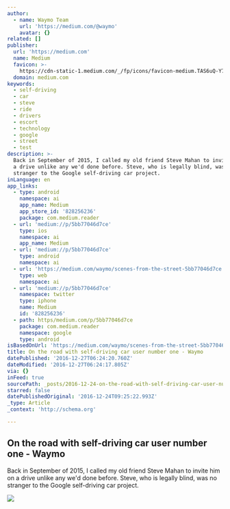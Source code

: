 ```yaml
---
author:
  - name: Waymo Team
    url: 'https://medium.com/@waymo'
    avatar: {}
related: []
publisher:
  url: 'https://medium.com'
  name: Medium
  favicon: >-
    https://cdn-static-1.medium.com/_/fp/icons/favicon-medium.TAS6uQ-Y7kcKgi0xjcYHXw.ico
  domain: medium.com
keywords:
  - self-driving
  - car
  - steve
  - ride
  - drivers
  - escort
  - technology
  - google
  - street
  - test
description: >-
  Back in September of 2015, I called my old friend Steve Mahan to invite him on
  a drive unlike any we'd done before. Steve, who is legally blind, was no
  stranger to the Google self-driving car project.
inLanguage: en
app_links:
  - type: android
    namespace: ai
    app_name: Medium
    app_store_id: '828256236'
    package: com.medium.reader
  - url: 'medium://p/5bb77046d7ce'
    type: ios
    namespace: ai
    app_name: Medium
  - url: 'medium://p/5bb77046d7ce'
    type: android
    namespace: ai
  - url: 'https://medium.com/waymo/scenes-from-the-street-5bb77046d7ce'
    type: web
    namespace: ai
  - url: 'medium://p/5bb77046d7ce'
    namespace: twitter
    type: iphone
    name: Medium
    id: '828256236'
  - path: https/medium.com/p/5bb77046d7ce
    package: com.medium.reader
    namespace: google
    type: android
isBasedOnUrl: 'https://medium.com/waymo/scenes-from-the-street-5bb77046d7ce#.xkv9srio6'
title: On the road with self-driving car user number one - Waymo
datePublished: '2016-12-27T06:24:20.760Z'
dateModified: '2016-12-27T06:24:17.805Z'
via: {}
inFeed: true
sourcePath: _posts/2016-12-24-on-the-road-with-self-driving-car-user-number-one-waymo.md
starred: false
datePublishedOriginal: '2016-12-24T09:25:22.993Z'
_type: Article
_context: 'http://schema.org'

---
```

<article style=""><h1>On the road with self-driving car user number one - Waymo</h1><p>Back in September of 2015, I called my old friend Steve Mahan to invite him on a drive unlike any we'd done before. Steve, who is legally blind, was no stranger to the Google self-driving car project.</p><img src="https://cdn-images-1.medium.com/max/1200/1*BcEYV8hU3VpX0z1VvYvqrw.jpeg" /></article>